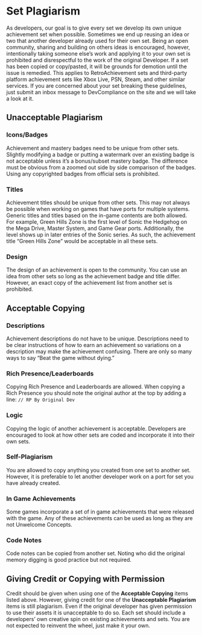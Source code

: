 # Set Plagiarism
As developers, our goal is to give every set we develop its own unique achievement set when possible. Sometimes we end up reusing an idea or two that another developer already used for their own set. Being an open community, sharing and building on others ideas is encouraged, however, intentionally taking someone else’s work and applying it to your own set is prohibited and disrespectful to the work of the original Developer. If a set has been copied or copy/pasted, it will be grounds for demotion until the issue is remedied.  This applies to RetroAchievement sets and third-party platform achievement sets like Xbox Live, PSN, Steam, and other similar services.  If you are concerned about your set breaking these guidelines, just submit an inbox message to DevCompliance on the site and we will take a look at it.

## Unacceptable Plagiarism
### Icons/Badges
Achievement and mastery badges need to be unique from other sets.  Slightly modifying a badge or putting a watermark over an existing badge is not acceptable unless it’s a bonus/subset mastery badge.  The difference must be obvious from a zoomed out side by side comparison of the badges.  Using any copyrighted badges from official sets is prohibited.

### Titles
Achievement titles should be unique from other sets. This may not always be possible when working on games that have ports for multiple systems. Generic titles and titles based on the in-game contents are both allowed. For example, Green Hills Zone is the first level of Sonic the Hedgehog on the Mega Drive, Master System, and Game Gear ports. Additionally, the level shows up in later entries of the Sonic series. As such, the achievement title “Green Hills Zone” would be acceptable in all these sets.

### Design
The design of an achievement is open to the community.  You can use an idea from other sets so long as the achievement badge and title differ.  However, an exact copy of the achievement list from another set is prohibited.

## Acceptable Copying
### Descriptions
Achievement descriptions do not have to be unique.  Descriptions need to be clear instructions of how to earn an achievement so variations on a description may make the achievement confusing.  There are only so many ways to say “Beat the game without dying.”

### Rich Presence/Leaderboards 
Copying Rich Presence and Leaderboards are allowed.  When copying a Rich Presence you should note the original author at the top by adding a line:
```// RP By Original Dev```
### Logic
Copying the logic of another achievement is acceptable. Developers are encouraged to look at how other sets are coded and incorporate it into their own sets.

### Self-Plagiarism
You are allowed to copy anything you created from one set to another set.  However, it is preferable to let another developer work on a port for set you have already created.

### In Game Achievements
Some games incorporate a set of in game achievements that were released with the game.  Any of these achievements can be used as long as they are not Unwelcome Concepts.

### Code Notes
Code notes can be copied from another set.  Noting who did the original memory digging is good practice but not required.

## Giving Credit or Copying with Permission
Credit should be given when using one of the **Acceptable Copying** items listed above.  However, giving credit for one of the **Unacceptable Plagiarism** items is still plagiarism.  Even if the original developer has given permission to use their assets it is unacceptable to do so.  Each set should include a developers’ own creative spin on existing achievements and sets.  You are not expected to reinvent the wheel, just make it your own.
